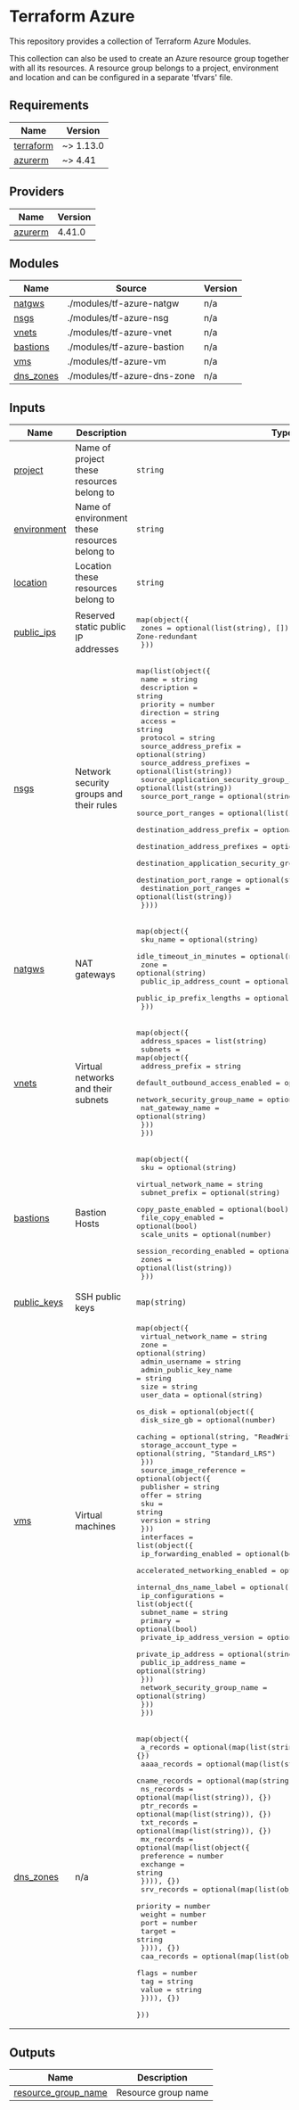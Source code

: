 <!-- BEGIN_TF_DOCS -->
# Terraform Azure

This repository provides a collection of Terraform Azure Modules.

This collection can also be used to create an Azure resource group together with all its resources.
A resource group belongs to a project, environment and location and can be configured in a separate 'tfvars' file.

## Requirements

| Name | Version |
|------|---------|
| <a name="requirement_terraform"></a> [terraform](#requirement\_terraform) | ~> 1.13.0 |
| <a name="requirement_azurerm"></a> [azurerm](#requirement\_azurerm) | ~> 4.41 |

## Providers

| Name | Version |
|------|---------|
| <a name="provider_azurerm"></a> [azurerm](#provider\_azurerm) | 4.41.0 |

## Modules

| Name | Source | Version |
|------|--------|---------|
| <a name="module_natgws"></a> [natgws](#module\_natgws) | ./modules/tf-azure-natgw | n/a |
| <a name="module_nsgs"></a> [nsgs](#module\_nsgs) | ./modules/tf-azure-nsg | n/a |
| <a name="module_vnets"></a> [vnets](#module\_vnets) | ./modules/tf-azure-vnet | n/a |
| <a name="module_bastions"></a> [bastions](#module\_bastions) | ./modules/tf-azure-bastion | n/a |
| <a name="module_vms"></a> [vms](#module\_vms) | ./modules/tf-azure-vm | n/a |
| <a name="module_dns_zones"></a> [dns\_zones](#module\_dns\_zones) | ./modules/tf-azure-dns-zone | n/a |

## Inputs

| Name | Description | Type | Default | Required |
|------|-------------|------|---------|:--------:|
| <a name="input_project"></a> [project](#input\_project) | Name of project these resources belong to | `string` | n/a | yes |
| <a name="input_environment"></a> [environment](#input\_environment) | Name of environment these resources belong to | `string` | n/a | yes |
| <a name="input_location"></a> [location](#input\_location) | Location these resources belong to | `string` | n/a | yes |
| <a name="input_public_ips"></a> [public\_ips](#input\_public\_ips) | Reserved static public IP addresses | <pre>map(object({<br/>    zones = optional(list(string), []) # [] = Zone-redundant<br/>  }))</pre> | `{}` | no |
| <a name="input_nsgs"></a> [nsgs](#input\_nsgs) | Network security groups and their rules | <pre>map(list(object({<br/>    name                                       = string<br/>    description                                = string<br/>    priority                                   = number<br/>    direction                                  = string<br/>    access                                     = string<br/>    protocol                                   = string<br/>    source_address_prefix                      = optional(string)<br/>    source_address_prefixes                    = optional(list(string))<br/>    source_application_security_group_ids      = optional(list(string))<br/>    source_port_range                          = optional(string)<br/>    source_port_ranges                         = optional(list(string))<br/>    destination_address_prefix                 = optional(string)<br/>    destination_address_prefixes               = optional(list(string))<br/>    destination_application_security_group_ids = optional(list(string))<br/>    destination_port_range                     = optional(string)<br/>    destination_port_ranges                    = optional(list(string))<br/>  })))</pre> | `{}` | no |
| <a name="input_natgws"></a> [natgws](#input\_natgws) | NAT gateways | <pre>map(object({<br/>    sku_name                 = optional(string)<br/>    idle_timeout_in_minutes  = optional(number)<br/>    zone                     = optional(string)<br/>    public_ip_address_count  = optional(number, 1)<br/>    public_ip_prefix_lengths = optional(list(number))<br/>  }))</pre> | `{}` | no |
| <a name="input_vnets"></a> [vnets](#input\_vnets) | Virtual networks and their subnets | <pre>map(object({<br/>    address_spaces = list(string)<br/>    subnets = map(object({<br/>      address_prefix                  = string<br/>      default_outbound_access_enabled = optional(bool, false)<br/>      network_security_group_name     = optional(string)<br/>      nat_gateway_name                = optional(string)<br/>    }))<br/>  }))</pre> | `{}` | no |
| <a name="input_bastions"></a> [bastions](#input\_bastions) | Bastion Hosts | <pre>map(object({<br/>    sku                       = optional(string)<br/>    virtual_network_name      = string<br/>    subnet_prefix             = optional(string)<br/>    copy_paste_enabled        = optional(bool)<br/>    file_copy_enabled         = optional(bool)<br/>    scale_units               = optional(number)<br/>    session_recording_enabled = optional(bool)<br/>    zones                     = optional(list(string))<br/>  }))</pre> | `{}` | no |
| <a name="input_public_keys"></a> [public\_keys](#input\_public\_keys) | SSH public keys | `map(string)` | n/a | yes |
| <a name="input_vms"></a> [vms](#input\_vms) | Virtual machines | <pre>map(object({<br/>    virtual_network_name  = string<br/>    zone                  = optional(string)<br/>    admin_username        = string<br/>    admin_public_key_name = string<br/>    size                  = string<br/>    user_data             = optional(string)<br/>    os_disk = optional(object({<br/>      disk_size_gb         = optional(number)<br/>      caching              = optional(string, "ReadWrite")<br/>      storage_account_type = optional(string, "Standard_LRS")<br/>    }))<br/>    source_image_reference = optional(object({<br/>      publisher = string<br/>      offer     = string<br/>      sku       = string<br/>      version   = string<br/>    }))<br/>    interfaces = list(object({<br/>      ip_forwarding_enabled          = optional(bool)<br/>      accelerated_networking_enabled = optional(bool)<br/>      internal_dns_name_label        = optional(string)<br/>      ip_configurations = list(object({<br/>        subnet_name                = string<br/>        primary                    = optional(bool)<br/>        private_ip_address_version = optional(string)<br/>        private_ip_address         = optional(string)<br/>        public_ip_address_name     = optional(string)<br/>      }))<br/>      network_security_group_name = optional(string)<br/>    }))<br/>  }))</pre> | `{}` | no |
| <a name="input_dns_zones"></a> [dns\_zones](#input\_dns\_zones) | n/a | <pre>map(object({<br/>    a_records     = optional(map(list(string)), {})<br/>    aaaa_records  = optional(map(list(string)), {})<br/>    cname_records = optional(map(string), {})<br/>    ns_records    = optional(map(list(string)), {})<br/>    ptr_records   = optional(map(list(string)), {})<br/>    txt_records   = optional(map(list(string)), {})<br/>    mx_records = optional(map(list(object({<br/>      preference = number<br/>      exchange   = string<br/>    }))), {})<br/>    srv_records = optional(map(list(object({<br/>      priority = number<br/>      weight   = number<br/>      port     = number<br/>      target   = string<br/>    }))), {})<br/>    caa_records = optional(map(list(object({<br/>      flags = number<br/>      tag   = string<br/>      value = string<br/>    }))), {})<br/>  }))</pre> | `null` | no |

## Outputs

| Name | Description |
|------|-------------|
| <a name="output_resource_group_name"></a> [resource\_group\_name](#output\_resource\_group\_name) | Resource group name |
<!-- END_TF_DOCS -->